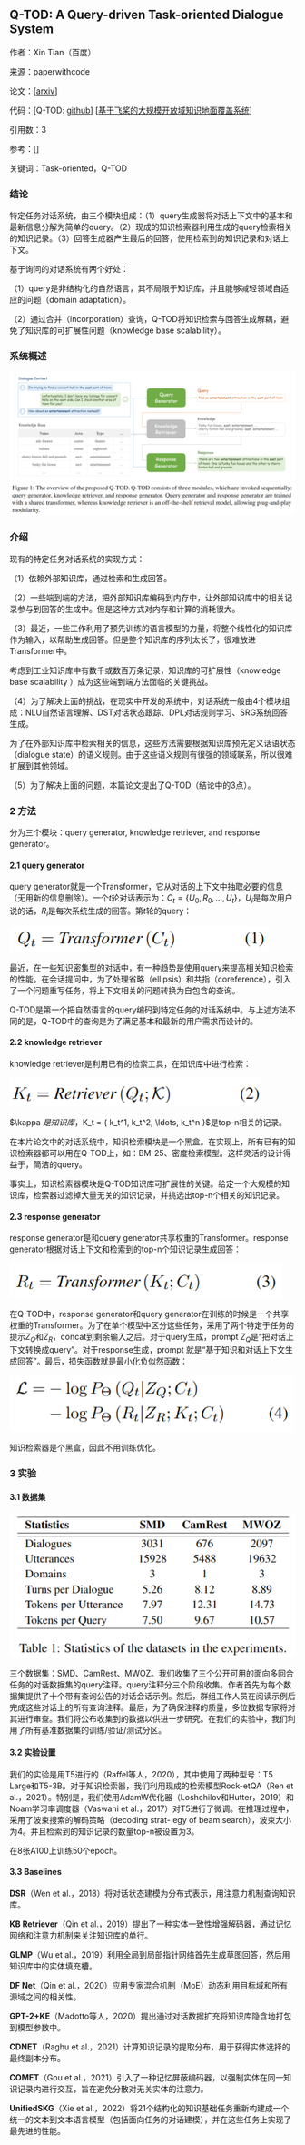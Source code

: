 ## Q-TOD: A Query-driven Task-oriented Dialogue System

作者：Xin Tian（百度）

来源：paperwithcode

论文：[[arxiv](https://arxiv.org/pdf/2210.07564v1.pdf)]

代码：[Q-TOD: [github](https://github.com/PaddlePaddle/Knover/tree/develop/projects/Q-TOD)] [[基于飞桨的大规模开放域知识地面覆盖系统](https://github.com/PaddlePaddle/Knover/tree/develop)]

引用数：3

参考：[]

关键词：Task-oriented，Q-TOD

### 结论

特定任务对话系统，由三个模块组成：（1）query生成器将对话上下文中的基本和最新信息分解为简单的query。（2）现成的知识检索器利用生成的query检索相关的知识记录。（3）回答生成器产生最后的回答，使用检索到的知识记录和对话上下文。

基于询问的对话系统有两个好处：

（1）query是非结构化的自然语言，其不局限于知识库，并且能够减轻领域自适应的问题（domain adaptation）。

（2）通过合并（incorporation）查询，Q-TOD将知识检索与回答生成解耦，避免了知识库的可扩展性问题（knowledge base scalability）。

### 系统概述

![image-20230711103244891](./pic/image-20230711103244891.png)

### 介绍

现有的特定任务对话系统的实现方式：

（1）依赖外部知识库，通过检索和生成回答。

（2）一些端到端的方法，把外部知识库编码到内存中，让外部知识库中的相关记录参与到回答的生成中。但是这种方式对内存和计算的消耗很大。

（3）最近，一些工作利用了预先训练的语言模型的力量，将整个线性化的知识库作为输入，以帮助生成回答。但是整个知识库的序列太长了，很难放进Transformer中。

考虑到工业知识库中有数千或数百万条记录，知识库的可扩展性（knowledge base scalability ）成为这些端到端方法面临的关键挑战。

（4）为了解决上面的挑战，在现实中开发的系统中，对话系统一般由4个模块组成：NLU自然语言理解、DST对话状态跟踪、DPL对话规则学习、SRG系统回答生成。

为了在外部知识库中检索相关的信息，这些方法需要根据知识库预先定义话语状态（dialogue state）的语义规则。由于这些语义规则有很强的领域联系，所以很难扩展到其他领域。

（5）为了解决上面的问题，本篇论文提出了Q-TOD（结论中的3点）。

### 2 方法

分为三个模块：query generator, knowledge retriever, and response generator。

#### 2.1 query generator

query generator就是一个Transformer，它从对话的上下文中抽取必要的信息（无用新的信息删除）。一个$t$轮对话表示为：$C_t = \{ U_0, R_0, \ldots, U_t \}$，$U_i$是每次用户说的话，$R_i$是每次系统生成的回答。第$t$轮的query：

![image-20230711133848710](./pic/image-20230711133848710.png)

最近，在一些知识密集型的对话中，有一种趋势是使用query来提高相关知识检索的性能。在会话提问中，为了处理省略（ellipsis）和共指（coreference），引入了一个问题重写任务，将上下文相关的问题转换为自包含的查询。

Q-TOD是第一个把自然语言的query编码到特定任务的对话系统中。与上述方法不同的是，Q-TOD中的查询是为了满足基本和最新的用户需求而设计的。

#### 2.2 knowledge retriever

knowledge retriever是利用已有的检索工具，在知识库中进行检索：

![image-20230711134924246](./pic/image-20230711134924246.png)

$\kappa $是知识库，$K_t = \{ k_t^1, k_t^2, \ldots, k_t^n \}$是top-n相关的记录。

在本片论文中的对话系统中，知识检索模块是一个黑盒。在实现上，所有已有的知识检索器都可以用在Q-TOD上，如：BM-25、密度检索模型。这样灵活的设计得益于，简洁的query。

事实上，知识检索器模块是Q-TOD知识库可扩展性的关键。给定一个大规模的知识库，检索器过滤掉大量无关的知识记录，并挑选出top-n个相关的知识记录。

#### 2.3 response generator

response generator是和query generator共享权重的Transformer。response generator根据对话上下文和检索到的top-n个知识记录生成回答：

![image-20230711140130428](./pic/image-20230711140130428.png)

在Q-TOD中，response generator和query generator在训练的时候是一个共享权重的Transformer。为了在单个模型中区分这些任务，采用了两个特定于任务的提示$Z_Q$和$Z_R$，concat到剩余输入之后。对于query生成，prompt $Z_Q$是“把对话上下文转换成query”。对于response生成，prompt 就是“基于知识和对话上下文生成回答”。最后，损失函数就是最小化负似然函数：

![image-20230711140954202](./pic/image-20230711140954202.png)

知识检索器是个黑盒，因此不用训练优化。

### 3 实验

#### 3.1 数据集

![image-20230711142216287](./pic/image-20230711142216287.png)

三个数据集：SMD、CamRest、MWOZ。我们收集了三个公开可用的面向多回合任务的对话数据集的query注释。query注释分三个阶段收集。作者首先为每个数据集提供了十个带有查询公告的对话会话示例。然后，群组工作人员在阅读示例后完成这些对话上的所有查询注释。最后，为了确保注释的质量，多位数据专家将对其进行审查。我们将公布收集到的数据以供进一步研究。在我们的实验中，我们利用了所有基准数据集的训练/验证/测试分区。

#### 3.2 实验设置

我们的实验是用T5进行的（Raffel等人，2020），其中使用了两种型号：T5 Large和T5-3B。对于知识检索器，我们利用现成的检索模型Rock-etQA（Ren et al.，2021）。特别是，我们使用AdamW优化器（Loshchilov和Hutter，2019）和Noam学习率调度器（Vaswani et al.，2017）对T5进行了微调。在推理过程中，采用了波束搜索的解码策略（decoding strat-
egy of beam search），波束大小为4。并且检索到的知识记录的数量top-n被设置为3。

在8张A100上训练50个epoch。

#### 3.3 Baselines

**DSR**（Wen et al.，2018）将对话状态建模为分布式表示，用注意力机制查询知识库。

**KB Retriever**（Qin et al.，2019）提出了一种实体一致性增强解码器，通过记忆网络和注意力机制来关注知识库的单行。

**GLMP**（Wu et al.，2019）利用全局到局部指针网络首先生成草图回答，然后用知识库中的实体填充槽。

**DF Net**（Qin et al.，2020）应用专家混合机制（MoE）动态利用目标域和所有源域之间的相关性。

**GPT-2+KE**（Madotto等人，2020）提出通过对话数据扩充将知识库隐含地打包到模型参数中。

**CDNET**（Raghu et al.，2021）计算知识记录的提取分布，用于获得实体选择的最终副本分布。

**COMET**（Gou et al.，2021）引入了一种记忆屏蔽编码器，以强制实体在同一知识记录内进行交互，旨在避免分散对无关实体的注意力。

**UnifiedSKG**（Xie et al.，2022）将21个结构化的知识基础任务重新构建成一个统一的文本到文本语言模型（包括面向任务的对话建模），并在这些任务上实现了最先进的性能。







